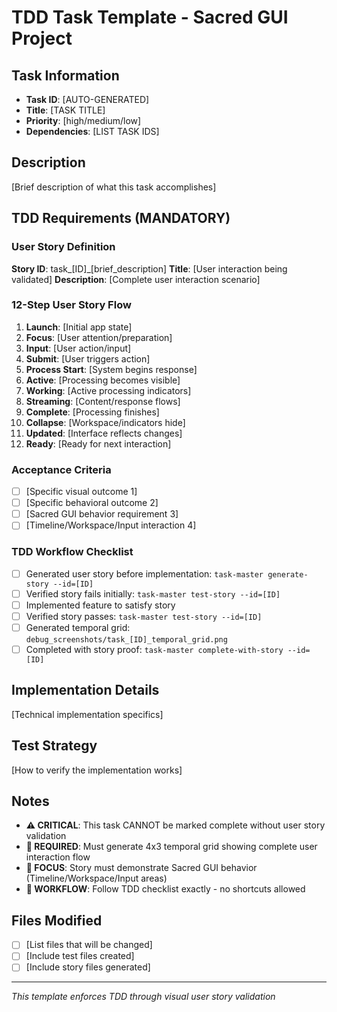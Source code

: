 # TDD Task Template - Sacred GUI Project

## Task Information
- **Task ID**: [AUTO-GENERATED]
- **Title**: [TASK TITLE]
- **Priority**: [high/medium/low]
- **Dependencies**: [LIST TASK IDS]

## Description
[Brief description of what this task accomplishes]

## TDD Requirements (MANDATORY)

### User Story Definition
**Story ID**: task_[ID]_[brief_description]
**Title**: [User interaction being validated]
**Description**: [Complete user interaction scenario]

### 12-Step User Story Flow
1. **Launch**: [Initial app state]
2. **Focus**: [User attention/preparation]
3. **Input**: [User action/input]
4. **Submit**: [User triggers action]
5. **Process Start**: [System begins response]
6. **Active**: [Processing becomes visible]
7. **Working**: [Active processing indicators]
8. **Streaming**: [Content/response flows]
9. **Complete**: [Processing finishes]
10. **Collapse**: [Workspace/indicators hide]
11. **Updated**: [Interface reflects changes]
12. **Ready**: [Ready for next interaction]

### Acceptance Criteria
- [ ] [Specific visual outcome 1]
- [ ] [Specific behavioral outcome 2]
- [ ] [Sacred GUI behavior requirement 3]
- [ ] [Timeline/Workspace/Input interaction 4]

### TDD Workflow Checklist
- [ ] Generated user story before implementation: `task-master generate-story --id=[ID]`
- [ ] Verified story fails initially: `task-master test-story --id=[ID]`
- [ ] Implemented feature to satisfy story
- [ ] Verified story passes: `task-master test-story --id=[ID]`
- [ ] Generated temporal grid: `debug_screenshots/task_[ID]_temporal_grid.png`
- [ ] Completed with story proof: `task-master complete-with-story --id=[ID]`

## Implementation Details
[Technical implementation specifics]

## Test Strategy
[How to verify the implementation works]

## Notes
- **⚠️ CRITICAL**: This task CANNOT be marked complete without user story validation
- **📸 REQUIRED**: Must generate 4x3 temporal grid showing complete user interaction flow
- **🎯 FOCUS**: Story must demonstrate Sacred GUI behavior (Timeline/Workspace/Input areas)
- **🔄 WORKFLOW**: Follow TDD checklist exactly - no shortcuts allowed

## Files Modified
- [ ] [List files that will be changed]
- [ ] [Include test files created]
- [ ] [Include story files generated]

---
*This template enforces TDD through visual user story validation*